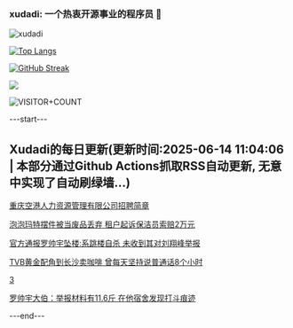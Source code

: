 ### xudadi: 一个热衷开源事业的程序员 👋

![xudadi](https://github-readme-stats-git-masterorgs-github-readme-stats-team.vercel.app/api?username=xudadi)

[![Top Langs](https://github-readme-stats.vercel.app/api/top-langs/?username=xudadi)](https://github.com/anuraghazra/github-readme-stats)

[![GitHub Streak](https://streak-stats.demolab.com?user=xudadi&locale=zh_Hans)](https://git.io/streak-stats)

![](https://raw.githubusercontent.com/xudadi/xudadi/main/assets/github-contribution-grid-snake.svg)

![VISITOR+COUNT](https://komarev.com/ghpvc/?username=xudadi&label=VISITOR+COUNT)


---start---

## Xudadi的每日更新(更新时间:2025-06-14 11:04:06 | 本部分通过Github Actions抓取RSS自动更新, 无意中实现了自动刷绿墙...)

[重庆空港人力资源管理有限公司招聘简章](https://www.gongkaoleida.com/article/2451464)

[泡泡玛特摆件被当废品丢弃 租户起诉保洁员索赔2万元](https://m.163.com/news/article/K1UJIFR0051492T3.html)

[官方通报罗帅宇坠楼:系跳楼自杀 未收到其对刘翔峰举报](https://m.163.com/news/article/K1VBC7NF000189PS.html)

[TVB黄金配角到长沙卖咖啡 曾每天坚持说普通话8个小时](https://m.163.com/news/article/K1VA4VU20534P59R.html)

[3](https://m.163.com/touch/news/sub/domestic)

[罗帅宇大伯：举报材料有11.6斤 在他宿舍发现打斗痕迹](https://m.163.com/news/article/K1V8DG4S05561G0D.html)

---end---
